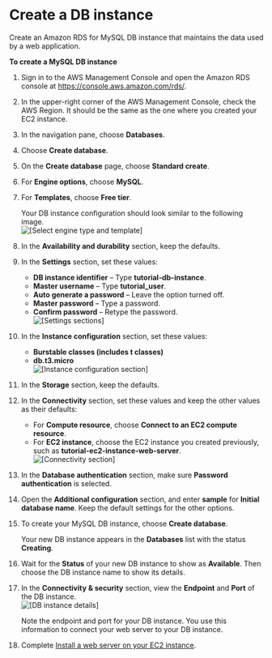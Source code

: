 # Create a DB instance<a name="CHAP_Tutorials.WebServerDB.CreateDBInstance"></a>

Create an Amazon RDS for MySQL DB instance that maintains the data used by a web application\. 

**To create a MySQL DB instance**

1. Sign in to the AWS Management Console and open the Amazon RDS console at [https://console\.aws\.amazon\.com/rds/](https://console.aws.amazon.com/rds/)\.

1. In the upper\-right corner of the AWS Management Console, check the AWS Region\. It should be the same as the one where you created your EC2 instance\.

1. In the navigation pane, choose **Databases**\.

1. Choose **Create database**\.

1. On the **Create database** page, choose **Standard create**\.

1. For **Engine options**, choose **MySQL**\.

1. For **Templates**, choose **Free tier**\.

   Your DB instance configuration should look similar to the following image\.  
![\[Select engine type and template\]](http://docs.aws.amazon.com/AmazonRDS/latest/UserGuide/images/tutorial-create-mysql.png)

1. In the **Availability and durability** section, keep the defaults\.

1. In the **Settings** section, set these values:
   + **DB instance identifier** – Type **tutorial\-db\-instance**\.
   + **Master username** – Type **tutorial\_user**\.
   + **Auto generate a password** – Leave the option turned off\.
   + **Master password** – Type a password\.
   + **Confirm password** – Retype the password\.  
![\[Settings sections\]](http://docs.aws.amazon.com/AmazonRDS/latest/UserGuide/images/Tutorial_WebServer_Settings.png)

1. In the **Instance configuration** section, set these values:
   + **Burstable classes \(includes t classes\)**
   + **db\.t3\.micro**  
![\[Instance configuration section\]](http://docs.aws.amazon.com/AmazonRDS/latest/UserGuide/images/Tutorial_WebServer_DB_instance_micro.png)

1. In the **Storage** section, keep the defaults\.

1. In the **Connectivity** section, set these values and keep the other values as their defaults:
   + For **Compute resource**, choose **Connect to an EC2 compute resource**\.
   + For **EC2 instance**, choose the EC2 instance you created previously, such as **tutorial\-ec2\-instance\-web\-server**\.  
![\[Connectivity section\]](http://docs.aws.amazon.com/AmazonRDS/latest/UserGuide/images/Tutorial_WebServer_Connectivity.png)

1. In the **Database authentication** section, make sure **Password authentication** is selected\.

1. Open the **Additional configuration** section, and enter **sample** for **Initial database name**\. Keep the default settings for the other options\.

1. To create your MySQL DB instance, choose **Create database**\.

   Your new DB instance appears in the **Databases** list with the status **Creating**\.

1. Wait for the **Status** of your new DB instance to show as **Available**\. Then choose the DB instance name to show its details\.

1. In the **Connectivity & security** section, view the **Endpoint** and **Port** of the DB instance\.  
![\[DB instance details\]](http://docs.aws.amazon.com/AmazonRDS/latest/UserGuide/images/Tutorial_WebServer_Endpoint_Port.png)

   Note the endpoint and port for your DB instance\. You use this information to connect your web server to your DB instance\.

1. Complete [Install a web server on your EC2 instance](CHAP_Tutorials.WebServerDB.CreateWebServer.md)\.